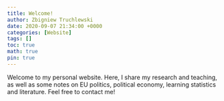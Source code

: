 ```yaml
---
title: Welcome!
author: Zbigniew Truchlewski
date: 2020-09-07 21:34:00 +0000
categories: [Website]
tags: []
toc: true
math: true
pin: true
---
```


Welcome to my personal website. Here, I share my research and teaching, as well as some notes on EU politics, political economy, learning statistics and literature. Feel free to contact me!